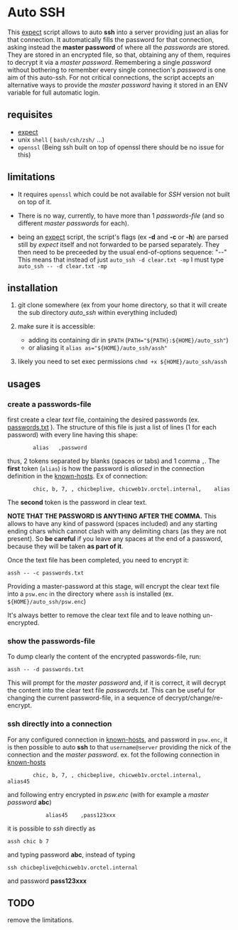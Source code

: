 # Auto SSH

This [expect](https://en.wikipedia.org/wiki/Expect) script allows to auto __ssh__ into a server providing just an alias for that connection. It automatically fills the password for that connection, asking instead the __master password__ of where all the _passwords_ are stored. They are stored in an encrypted file, so that, obtaining any of them, requires to decrypt it via a _master password_. Remembering a single _password_ without bothering to remember every single connection's _password_ is  one aim of this auto-ssh. For not critical connections, the script accepts an alternative ways to provide the _master password_ having it stored in an ENV variable for full automatic login.

## requisites

* [expect](https://en.wikipedia.org/wiki/Expect)
* unix `shell` ( `bash/csh/zsh/` ...)
* `openssl`   (Being ssh built on top of openssl there should be no issue for this)

## limitations

* It requires `openssl` which could be not available for _SSH_ version not built on top of it.

* There is no way, currently, to have more than 1 _passwords-file_ (and so different _master passwords_ for each).

* being an [expect](https://en.wikipedia.org/wiki/Expect) script, the script's flags (ex __-d__
and __-c__ or __-h__) are parsed still by _expect_ itself and not forwarded to be parsed separately. They then need to be preceeded by the usual end-of-options sequence: "--"
This means that instead of just `auto_ssh -d clear.txt -mp` I must type `auto_ssh -- -d clear.txt -mp`

## installation

1. git clone somewhere (ex from your home directory, so that it will create the sub directory _auto_ssh_ within everything included)

2. make sure it is accessible:
     * adding its containing dir in `$PATH` (`PATH="${PATH}:${HOME}/auto_ssh"`)
     * or aliasing it `alias as="${HOME}/auto_ssh/assh"`

3. likely you need to set exec permissions `chmd +x ${HOME}/auto_ssh/assh`

## usages

### create a passwords-file

first create a clear _text_ file, containing the desired passwords (ex. [passwords.txt](https://github.com/sbasile-ch/auto_ssh/blob/master/passwords.txt) ). The structure of this file is just a list of lines (1 for each password) with every line having this shape:
```shell
        alias   ,password
```
thus, 2 tokens separated by blanks (spaces or tabs) and 1 comma `,`. 
The __first__ token (`alias`) is how the password is _aliased_ in the connection definition in the [known-hosts](https://github.com/sbasile-ch/auto_ssh/blob/master/known_hosts).
Ex of connection:
```shell
        chic, b, 7, , chicbeplive, chicweb1v.orctel.internal,    alias
```
The __second__ token is the password in clear text.

__NOTE THAT THE PASSWORD IS ANYTHING AFTER THE COMMA.__ This allows to have any kind of password (spaces included) and any starting ending chars which cannot clash with any delimiting chars (as they are not present). So __be careful__ if you leave any spaces at the end of a password, because they will be taken __as part of it__.

Once the text file has been completed, you need to encrypt it:
```shell
assh -- -c passwords.txt
```
Providing a master-password at this stage, will encrypt the clear text file into a `psw.enc` in the directory where `assh` is installed (ex. `${HOME}/auto_ssh/psw.enc`)

It's always better to remove the clear text file and to leave nothing un-encrypted.

### show the passwords-file

To dump clearly the content of the encrypted passwords-file, run:

```shell
assh -- -d passwords.txt
```

This will prompt for the _master password_ and, if it is correct, it will decrypt the content into the clear text file _passwords.txt_. This can be useful for changing the current password-file, in a sequence of decrypt/change/re-encrypt.


### ssh directly into a connection

For any configured connection in [known-hosts](https://github.com/sbasile-ch/auto_ssh/blob/master/known_hosts), and password in `psw.enc`, it is then possible to auto **ssh** to that `username@server` providing the nick of the connection and the _master password_.
ex.
fot the following connection in [known-hosts](https://github.com/sbasile-ch/auto_ssh/blob/master/known_hosts)
```shell
        chic, b, 7, , chicbeplive, chicweb1v.orctel.internal,    alias45
```
and following entry encrypted in _psw.enc_   (with for example a _master password_ __abc__)
```shell
            alias45    ,pass123xxx
```

it is possible to _ssh_ directly as
```shell
assh chic b 7
```

and typing password __abc__, instead of typing

```shell
ssh chicbeplive@chicweb1v.orctel.internal
```

and password __pass123xxx__

## TODO

remove the limitations.

